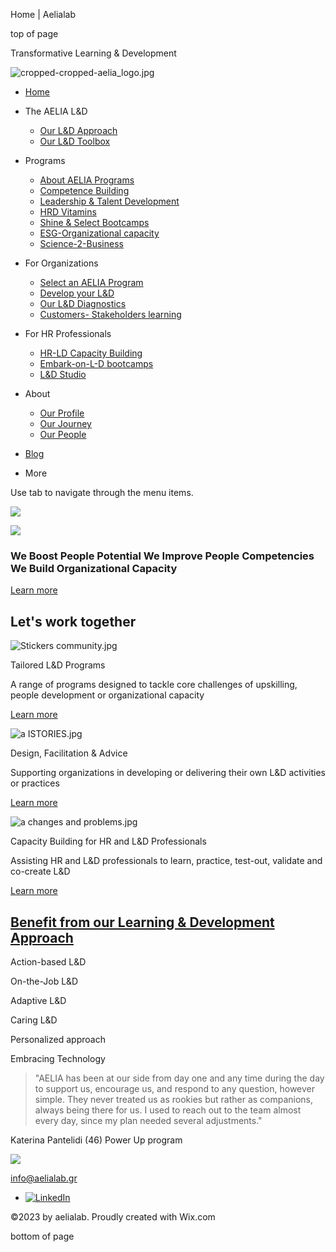 Home | Aelialab









top of page

Transformative Learning & Development

![cropped-cropped-aelia_logo.jpg](https://static.wixstatic.com/media/908573_cbbbf521c4d647d7985518393b9e0f27~mv2.jpg/v1/fill/w_105,h_40,al_c,q_80,usm_0.66_1.00_0.01,enc_avif,quality_auto/cropped-cropped-aelia_logo.jpg)

* [Home](https://www.aelialab.net)
* The AELIA L&D

  + [Our L&D Approach](https://www.aelialab.net/our-l-d-approach)
  + [Our L&D Toolbox](https://www.aelialab.net/our-l-d-toolbox)
* Programs

  + [About AELIA Programs](https://www.aelialab.net/about-aelia-programs)
  + [Competence Building](https://www.aelialab.net/competence-building-programs)
  + [Leadership & Talent Development](https://www.aelialab.net/talent-development-and-leadership)
  + [HRD Vitamins](https://www.aelialab.net/hrd-vitamins)
  + [Shine & Select Bootcamps](https://www.aelialab.net/shine-and-select-bootcamp)
  + [ESG-Organizational capacity](https://www.aelialab.net/esg-organizational-capacity)
  + [Science-2-Business](http://www.science2business.biz)
* For Organizations

  + [Select an AELIA Program](https://www.aelialab.net/select-an-aelia-program)
  + [Develop your L&D](https://www.aelialab.net/develop-your-l-d)
  + [Our L&D Diagnostics](https://www.aelialab.net/our-l-d-diagnostics)
  + [Customers- Stakeholders learning](https://www.aelialab.net/customers-stakeholders-learning)
* For HR Professionals

  + [HR-LD Capacity Building](https://www.aelialab.net/aelia-for-hr-professionals)
  + [Embark-on-L-D bootcamps](https://www.aelialab.net/embark-on-l-d-bootcampshr)
  + [L&D Studio](https://www.aelialab.net/l-d-studio)
* About

  + [Our Profile](https://www.aelialab.net/our-profile)
  + [Our Journey](https://www.aelialab.net/our-profile)
  + [Our People](https://www.aelialab.net/people)
* [Blog](https://www.aelialab.net/blog)
* More

Use tab to navigate through the menu items.

![](https://static.wixstatic.com/media/908573_41372dbe34df4837b0916f6191ab2fad~mv2.jpg/v1/fill/w_147,h_83,al_c,q_80,usm_0.66_1.00_0.01,blur_2,enc_avif,quality_auto/908573_41372dbe34df4837b0916f6191ab2fad~mv2.jpg)

![](https://static.wixstatic.com/media/908573_92b9107f08ea4291a77571978596f2b7~mv2.jpg/v1/fill/w_132,h_67,al_c,q_80,usm_0.66_1.00_0.01,enc_avif,quality_auto/908573_92b9107f08ea4291a77571978596f2b7~mv2.jpg)

### We Boost People Potential We Improve People Competencies We Build Organizational Capacity

[Learn more](https://www.aelialab.net/our-profile)

Let's work together
-------------------

![Stickers community.jpg]()

Tailored L&D Programs

A range of programs designed to tackle core challenges of upskilling, people development or organizational capacity

[Learn more](https://www.aelialab.net/about-aelia-programs)

![a ISTORIES.jpg]()

Design, Facilitation & Advice

Supporting organizations in developing or delivering their own L&D activities or practices

[Learn more](https://www.aelialab.net/develop-your-l-d)

![a changes and problems.jpg]()

Capacity Building for HR and L&D Professionals

Assisting HR and L&D professionals to learn, practice, test-out, validate and co-create L&D

[Learn more](https://www.aelialab.net/aelia-for-hr-professionals)

[Benefit from 
our Learning & Development Approach](https://www.aelialab.net/our-l-d-approach)
----------------------------------------------------------------------------------------------

Action-based L&D

On-the-Job L&D

Adaptive L&D

Caring L&D

Personalized approach

Embracing Technology

> "AELIA has been at our side from day one and any time during the day to support us, encourage us, and respond to any question, however simple. They never treated us as rookies but rather as companions, always being there for us. I used to reach out to the team almost every day, since my plan needed several adjustments."

Katerina Pantelidi (46) Power Up program

![](https://static.wixstatic.com/media/908573_729c1f78fdc64889b750065db21b9e20~mv2.jpg/v1/fill/w_80,h_30,al_c,q_80,usm_0.66_1.00_0.01,enc_avif,quality_auto/908573_729c1f78fdc64889b750065db21b9e20~mv2.jpg)

[info@aelialab.gr](mailto:info@aelialab.gr)

* [![LinkedIn](https://static.wixstatic.com/media/48a2a42b19814efaa824450f23e8a253.png/v1/fill/w_26,h_26,al_c,q_85,usm_0.66_1.00_0.01,enc_avif,quality_auto/48a2a42b19814efaa824450f23e8a253.png)](https://www.linkedin.com/company/aelia-lab)

©2023 by aelialab. Proudly created with Wix.com

bottom of page